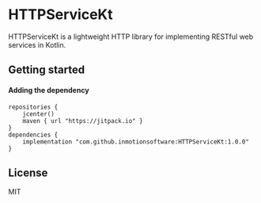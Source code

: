 # HTTPServiceKt

 HTTPServiceKt is a lightweight HTTP library for implementing RESTful web services in Kotlin.

## Getting started

#### Adding the dependency

```
repositories {
    jcenter()
    maven { url "https://jitpack.io" }
}
dependencies {
    implementation "com.github.inmotionsoftware:HTTPServiceKt:1.0.0"
}
```

## License

MIT